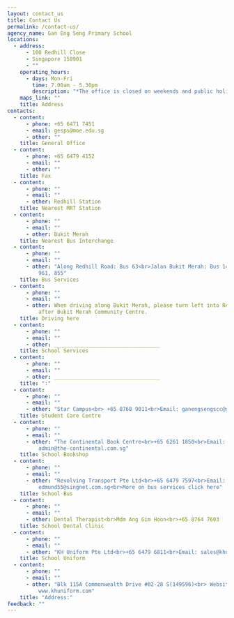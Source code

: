 ```yaml
---
layout: contact_us
title: Contact Us
permalink: /contact-us/
agency_name: Gan Eng Seng Primary School
locations:
  - address:
      - 100 Redhill Close
      - Singapore 158901
      - ""
    operating_hours:
      - days: Mon-Fri
        time: 7.00am - 5.30pm
        description: "*The office is closed on weekends and public holidays."
    maps_link: ""
    title: Address
contacts:
  - content:
      - phone: +65 6471 7451
      - email: gesps@moe.edu.sg
      - other: ""
    title: General Office
  - content:
      - phone: +65 6479 4152
      - email: ""
      - other: ""
    title: Fax
  - content:
      - phone: ""
      - email: ""
      - other: Redhill Station
    title: Nearest MRT Station
  - content:
      - phone: ""
      - email: ""
      - other: Bukit Merah
    title: Nearest Bus Interchange
  - content:
      - phone: ""
      - email: ""
      - other: "Along Redhill Road: Bus 63<br>Jalan Bukit Merah: Bus 14, 147, 196, 197,
          961, 855"
    title: Bus Services
  - content:
      - phone: ""
      - email: ""
      - other: When driving along Bukit Merah, please turn left into Redhill Close just
          after Bukit Merah Community Centre.
    title: Driving here
  - content:
      - phone: ""
      - email: ""
      - other: __________________________________
    title: School Services
  - content:
      - phone: ""
      - email: ""
      - other: __________________________________
    title: ":"
  - content:
      - phone: ""
      - email: ""
      - other: "Star Campus<br> +65 8768 9011<br>Email: ganengsengscc@starcampus.org"
    title: Student Care Centre
  - content:
      - phone: ""
      - email: ""
      - other: "The Continental Book Centre<br>+65 6261 1850<br>Email:
          admin@the-continental.com.sg"
    title: School Bookshop
  - content:
      - phone: ""
      - email: ""
      - other: "Revolving Transport Pte Ltd<br>+65 6479 7597<br>Email:
          edmund55@singnet.com.sg<br>More on bus services click here"
    title: School Bus
  - content:
      - phone: ""
      - email: ""
      - other: Dental Therapist<br>Mdm Ang Gim Hoon<br>+65 8764 7603
    title: School Dental Clinic
  - content:
      - phone: ""
      - email: ""
      - other: "KH Uniform Pte Ltd<br>+65 6479 6811<br>Email: sales@khuniform.com"
    title: School Uniform
  - content:
      - phone: ""
      - email: ""
      - other: "Blk 115A Commonwealth Drive #02-28 S(149596)<br> Website:
          www.khuniform.com"
    title: "Address:"
feedback: ""
---
```

